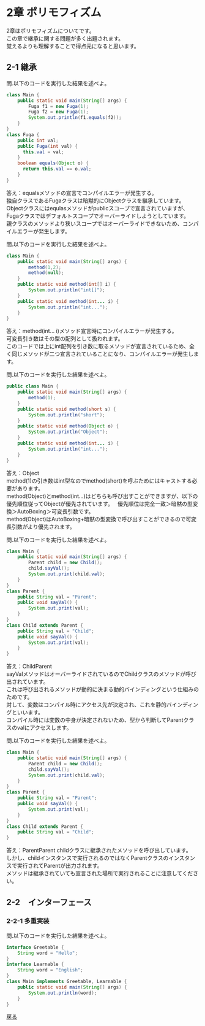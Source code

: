 # 2章 ポリモフィズム
2章はポリモフィズムについてです。  
この章で継承に関する問題が多く出題されます。  
覚えるよりも理解することで得点元になると思います。  
## 2-1 継承
問.以下のコードを実行した結果を述べよ。
```java
class Main {
    public static void main(String[] args) {
        Fuga f1 = new Fuga(1);
        Fuga f2 = new Fuga(1);
        System.out.println(f1.equals(f2));
    }
}
class Fuga {
    public int val;
    public Fuga(int val) {
      this.val = val;
    }
    boolean equals(Object o) {
      return this.val == o.val;
    }
}
```  
答え：equalsメソッドの宣言でコンパイルエラーが発生する。  
独自クラスであるFugaクラスは暗黙的にObjectクラスを継承しています。  
Objectクラスにはequlasメソッドがpublicスコープで宣言されていますが、Fugaクラスではデフォルトスコープでオーバーライドしようとしています。  
親クラスのメソッドより狭いスコープではオーバーライドできないため、コンパイルエラーが発生します。 
  
問.以下のコードを実行した結果を述べよ。
```java
class Main {
    public static void main(String[] args) {
        method(1,2);
        method(null);
    }
    public static void method(int[] i) {
        System.out.println("int[]");
    }
    public static void method(int... i) {
        System.out.println("int...");
    }
}
```
答え：method(int... i)メソッド宣言時にコンパイルエラーが発生する。  
可変長引き数はその型の配列として扱われます。  
このコードでは上にint配列を引き数に取るメソッドが宣言されているため、全く同じメソッドが二つ宣言されていることになり、コンパイルエラーが発生します。  

問.以下のコードを実行した結果を述べよ。
```java
public class Main {
    public static void main(String[] args) {
        method(1);
    }
    public static void method(short s) {
        System.out.println("short");
    }
    public static void method(Object o) {
        System.out.println("Object");
    }
    public static void method(int... i) {
        System.out.println("int...");
    }
}
```
答え：Object  
method(1)の引き数はint型なのでmethod(short)を呼ぶためにはキャストする必要があります。  
method(Object)とmethod(int...)はどちらも呼び出すことができますが、以下の優先順位従ってObjectが優先されています。  
優先順位は完全一致＞暗黙の型変換＞AutoBoxing＞可変長引数です。  
method(Object)はAutoBoxing+暗黙の型変換で呼び出すことができるので可変長引数がより優先されます。  

問.以下のコードを実行した結果を述べよ。
```java
class Main {
    public static void main(String[] args) {
        Parent child = new Child();
        child.sayVal();
        System.out.print(child.val);
    }
}
class Parent {
    public String val = "Parent";
    public void sayVal() {
        System.out.print(val);
    }
}
class Child extends Parent {
    public String val = "Child";
    public void sayVal() {
        System.out.print(val);
    }
}
```
答え：ChildParent  
sayValメソッドはオーバーライドされているのでChildクラスのメソッドが呼び出されています。  
これは呼び出されるメソッドが動的に決まる動的バインディングという仕組みのためです。  
対して、変数はコンパイル時にアクセス先が決定され、これを静的バインディングといいます。  
コンパイル時には変数の中身が決定されないため、型から判断してParentクラスのvalにアクセスします。  

問.以下のコードを実行した結果を述べよ。
```java
class Main {
    public static void main(String[] args) {
        Parent child = new Child();
        child.sayVal();
        System.out.print(child.val);
    }
}
class Parent {
    public String val = "Parent";
    public void sayVal() {
        System.out.print(val);
    }
}
class Child extends Parent {
    public String val = "Child";
}
```
答え：ParentParent
childクラスに継承されたメソッドを呼び出しています。  
しかし、childインスタンスで実行されるのではなくParentクラスのインスタンスで実行されてParentが出力されます。  
メソッドは継承されていても宣言された場所で実行されることに注意してください。  
## 2-2　インターフェース

### 2-2-1 多重実装
問.以下のコードを実行した結果を述べよ。
```java
interface Greetable {
    String word = "Hello";
}
interface Learnable {
    String word = "English";    
}
class Main implements Greetable, Learnable {
    public static void main(String[] args) {
        System.out.println(word);
    }
}
```
[戻る](https://github.com/sanotyan1202/JavaGold)
